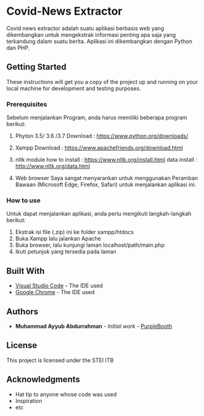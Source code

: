 # Covid-News Extractor

Covid news extractor adalah suatu aplikasi berbasis web yang dikembangkan untuk mengekstrak informasi penting apa saja yang terkandung dalam suatu berita. Aplikasi ini dikembangkan dengan Python dan PHP. 

## Getting Started

These instructions will get you a copy of the project up and running on your local machine for development and testing purposes.

### Prerequisites

Sebelum menjalankan Program, anda harus memiliki beberapa program berikut:
1. Phyton 3.5/ 3.6 /3.7
    Download : https://www.python.org/downloads/

2. Xampp 
    Download : https://www.apachefriends.org/download.html

3. nltk module
    how to install : https://www.nltk.org/install.html
    data install : http://www.nltk.org/data.html

4. Web browser
    Saya sangat menyarankan untuk menggunakan Peramban Bawaan (Microsoft Edge, Firefox, Safari) untuk menjalankan aplikasi ini.

### How to use

Untuk dapat menjalankan aplikasi, anda perlu mengikuti langkah-langkah berikut:
1. Ekstrak isi file (.zip) ini ke folder xampp/htdocs
2. Buka Xampp lalu jalankan Apache
3. Buka browser, lalu kunjungi laman localhost/path/main.php
4. Ikuti petunjuk yang tersedia pada laman

## Built With

* [Visual Studio Code](https://code.visualstudio.com/) - The IDE used
* [Google Chrome](https://www.google.com/chrome/?brand=CHBD&gclid=Cj0KCQjws_r0BRCwARIsAMxfDRjP5lga30im11-ODArhKSfgI7lrAffLHFLVjksk5bJpscnCwxcf2qEaAoJnEALw_wcB&gclsrc=aw.ds) - The IDE used

## Authors

* **Muhammad Ayyub Abdurrahman** - *Initial work* - [PurpleBooth](https://github.com/Ayyub29)

## License

This project is licensed under the STEI ITB

## Acknowledgments

* Hat tip to anyone whose code was used
* Inspiration
* etc
